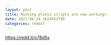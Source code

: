 ```yaml
--- 
layout: post 
title: Minting plutus scripts are now working! 
date: 2021-06-24 1624563706 
categories: reddit 
--- 
```

https://redd.it/o78d5s